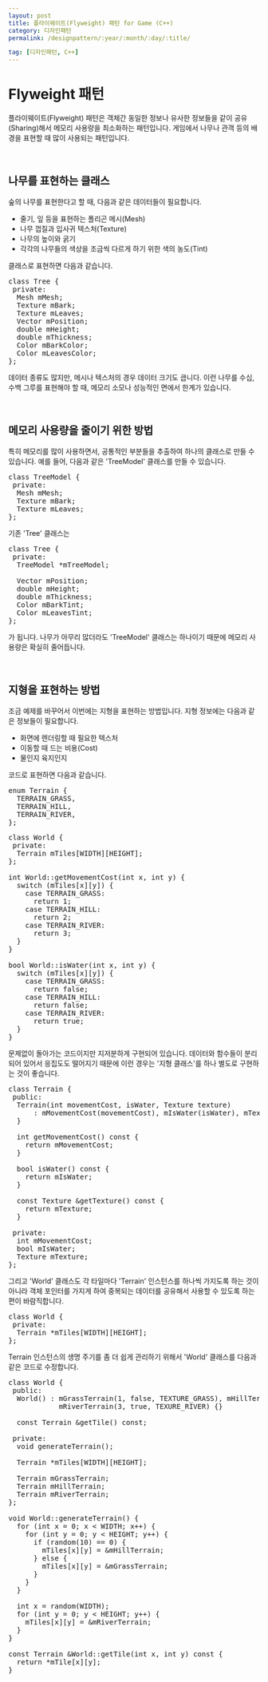 ```yaml
---
layout: post
title: 플라이웨이트(Flyweight) 패턴 for Game (C++)
category: 디자인패턴
permalink: /designpattern/:year/:month/:day/:title/

tag: [디자인패턴, C++]
---
```

# Flyweight 패턴

플라이웨이트(Flyweight) 패턴은 객체간 동일한 정보나 유사한 정보들을 같이 공유(Sharing)해서 메모리 사용량을 최소화하는 패턴입니다. 게임에서 나무나 관객 등의 배경을 표현할 때 많이 사용되는 패턴입니다.

<br>

## 나무를 표현하는 클래스

숲의 나무를 표현한다고 할 때, 다음과 같은 데이터들이 필요합니다.

* 줄기, 잎 등을 표현하는 폴리곤 메시(Mesh)
* 나무 껍질과 입사귀 텍스처(Texture)
* 나무의 높이와 굵기
* 각각의 나무들의 색상을 조금씩 다르게 하기 위한 색의 농도(Tint)

클래스로 표현하면 다음과 같습니다.

<pre class="prettyprint">
class Tree {
 private:
  Mesh mMesh;
  Texture mBark;
  Texture mLeaves;
  Vector mPosition;
  double mHeight;
  double mThickness;
  Color mBarkColor;
  Color mLeavesColor;
};
</pre>

데이터 종류도 많지만, 메시나 텍스처의 경우 데이터 크기도 큽니다. 이런 나무를 수십, 수백 그루를 표현해야 할 때, 메모리 소모나 성능적인 면에서 한계가 있습니다.

<br>

## 메모리 사용량을 줄이기 위한 방법

특히 메모리를 많이 사용하면서, 공통적인 부분들을 추출하여 하나의 클래스로 만들 수 있습니다. 예를 들어, 다음과 같은 'TreeModel' 클래스를 만들 수 있습니다.

<pre class="prettyprint">
class TreeModel {
 private:
  Mesh mMesh;
  Texture mBark;
  Texture mLeaves;
};
</pre>

기존 'Tree' 클래스는

<pre class="prettyprint">
class Tree {
 private:
  TreeModel *mTreeModel;

  Vector mPosition;
  double mHeight;
  double mThickness;
  Color mBarkTint;
  Color mLeavesTint;
};
</pre>
가 됩니다. 나무가 아무리 많더라도 'TreeModel' 클래스는 하나이기 때문에 메모리 사용량은 확실히 줄어듭니다.

<br>

## 지형을 표현하는 방법

조금 예제를 바꾸어서 이번에는 지형을 표현하는 방법입니다. 지형 정보에는 다음과 같은 정보들이 필요합니다.

* 화면에 렌더링할 때 필요한 텍스처
* 이동할 때 드는 비용(Cost)
* 물인지 육지인지

코드로 표현하면 다음과 같습니다.

<pre class="prettyprint">
enum Terrain {
  TERRAIN_GRASS,
  TERRAIN_HILL,
  TERRAIN_RIVER,
};
</pre>

<pre class="prettyprint">
class World {
 private:
  Terrain mTiles[WIDTH][HEIGHT];
};

int World::getMovementCost(int x, int y) {
  switch (mTiles[x][y]) {
    case TERRAIN_GRASS:
      return 1;
    case TERRAIN_HILL:
      return 2;
    case TERRAIN_RIVER:
      return 3;
  }
}

bool World::isWater(int x, int y) {
  switch (mTiles[x][y]) {
    case TERRAIN_GRASS:
      return false;
    case TERRAIN_HILL:
      return false;
    case TERRAIN_RIVER:
      return true;
  }
}
</pre>

문제없이 돌아가는 코드이지만 지저분하게 구현되어 있습니다. 데이터와 함수들이 분리되어 있어서 응집도도 떨어지기 때문에 이런 경우는 '지형 클래스'를 하나 별도로 구현하는 것이 좋습니다.

<pre class="prettyprint">
class Terrain {
 public:
  Terrain(int movementCost, isWater, Texture texture)
      : mMovementCost(movementCost), mIsWater(isWater), mTexture(texture) {
  }

  int getMovementCost() const {
    return mMovementCost;
  }

  bool isWater() const {
    return mIsWater;
  }

  const Texture &getTexture() const {
    return mTexture;
  }

 private:
  int mMovementCost;
  bool mIsWater;
  Texture mTexture;
};
</pre>

그리고 'World' 클래스도 각 타일마다 'Terrain' 인스턴스를 하나씩 가지도록 하는 것이 아니라 객체 포인터를 가지게 하여 중복되는 데이터를 공유해서 사용할 수 있도록 하는 편이 바람직합니다.

<pre class="prettyprint">
class World {
 private:
  Terrain *mTiles[WIDTH][HEIGHT];
};
</pre>

Terrain 인스턴스의 생명 주기를 좀 더 쉽게 관리하기 위해서 'World' 클래스를 다음과 같은 코드로 수정합니다.

<pre class="prettyprint">
class World {
 public:
  World() : mGrassTerrain(1, false, TEXTURE_GRASS), mHillTerrain(2, false, TEXTURE_HILL),
            mRiverTerrain(3, true, TEXURE_RIVER) {}

  const Terrain &getTile() const;

 private:
  void generateTerrain();
  
  Terrain *mTiles[WIDTH][HEIGHT];

  Terrain mGrassTerrain;
  Terrain mHillTerrain;
  Terrain mRiverTerrain;
};

void World::generateTerrain() {
  for (int x = 0; x < WIDTH; x++) {
    for (int y = 0; y < HEIGHT; y++) {
      if (random(10) == 0) {
        mTiles[x][y] = &mHillTerrain;
      } else {
        mTiles[x][y] = &mGrassTerrain;
      }
    }
  }

  int x = random(WIDTH);
  for (int y = 0; y < HEIGHT; y++) {
    mTiles[x][y] = &mRiverTerrain;
  }
}

const Terrain &World::getTile(int x, int y) const {
  return *mTile[x][y];
}
</pre>